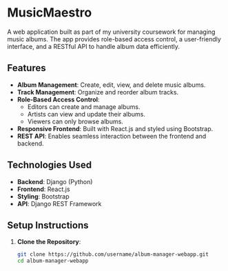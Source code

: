# MusicMaestro
A web application built as part of my university coursework for managing music albums. The app provides role-based access control, a user-friendly interface, and a RESTful API to handle album data efficiently.

## Features  
- **Album Management**: Create, edit, view, and delete music albums.  
- **Track Management**: Organize and reorder album tracks.  
- **Role-Based Access Control**:  
  - Editors can create and manage albums.  
  - Artists can view and update their albums.  
  - Viewers can only browse albums.  
- **Responsive Frontend**: Built with React.js and styled using Bootstrap.  
- **REST API**: Enables seamless interaction between the frontend and backend.  

## Technologies Used  
- **Backend**: Django (Python)  
- **Frontend**: React.js  
- **Styling**: Bootstrap  
- **API**: Django REST Framework  

## Setup Instructions  
1. **Clone the Repository**:  
   ```bash
   git clone https://github.com/username/album-manager-webapp.git
   cd album-manager-webapp
